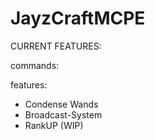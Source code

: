 # JayzCraftMCPE

CURRENT FEATURES:

commands:

features:

- Condense Wands
- Broadcast-System
- RankUP (WIP)
